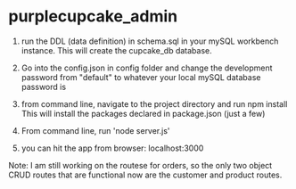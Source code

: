 # purplecupcake_admin

1. run the DDL (data definition) in schema.sql in your mySQL workbench instance.  This will create the cupcake_db database.

2. Go into the config.json in config folder and change the development password from "default" to whatever your local mySQL database password is

3. from command line, navigate to the project directory and run npm install
	This will install the packages declared in package.json (just a few)

4. From command line, run 'node server.js'

5. you can hit the app from browser: localhost:3000

Note:  I am still working on the routese for orders, so the only two object CRUD routes that are functional now are the customer and product routes.
